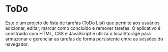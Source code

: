 # ToDo
Este é um projeto de lista de tarefas (ToDo List) que permite aos usuários adicionar, editar, marcar como concluído e remover tarefas. O aplicativo é construído com HTML, CSS e JavaScript e utiliza o localStorage para armazenar e gerenciar as tarefas de forma persistente entre as sessões do navegador.
